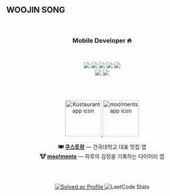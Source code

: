 ## WOOJIN SONG
<br>

<h3 align="center">
Mobile Developer 🔥
</h3>

<br>

<p align="center">
<img src="https://img.shields.io/badge/iOS-000000?style=for-the-badge&logo=ios&logoColor=white"/>
<img src="https://img.shields.io/badge/Swift-F05138?style=for-the-badge&logo=swift&logoColor=white"/>
<img src="https://img.shields.io/badge/Xcode-147EFB?style=for-the-badge&logo=xcode&logoColor=white"/>
<img src="https://img.shields.io/badge/Flutter-02569B?style=for-the-badge&logo=flutter&logoColor=white"/>
<img src="https://img.shields.io/badge/Dart-0175C2?style=for-the-badge&logo=dart&logoColor=white"/>
<br>
<img src="https://img.shields.io/badge/Figma-F24E1E?style=for-the-badge&logo=figma&logoColor=white"/>
<img src="https://img.shields.io/badge/Sketch-F7B500?style=for-the-badge&logo=sketch&logoColor=white"/>
</p>

<br>
<br>

<p align="center">
  <a href="https://apps.apple.com/kr/app/%EC%BF%A0%EC%8A%A4%ED%86%A0%EB%9E%91-%EA%B1%B4%EA%B5%AD%EB%8C%80%ED%95%99%EA%B5%90-%EB%8C%80%ED%91%9C-%EB%A7%9B%EC%A7%91-%EC%95%B1/id6621209330">
    <img src="https://github.com/user-attachments/assets/b07fb0c9-f6e1-46ed-a68b-aee6ae35b466" width="95" height="95" alt="Kustaurant app icon"/>
  </a>
  <a href="https://apps.apple.com/kr/app/moo-ments/id6748525982">
    <img src="https://github.com/user-attachments/assets/33fd64ba-c127-4c02-9bf3-8aeb8316d492" width="95" height="95" alt="moo!ments app icon"/>
  </a>
</p>

<p align="center">
  <b>🍽️ <a href="https://apps.apple.com/kr/app/%EC%BF%A0%EC%8A%A4%ED%86%A0%EB%9E%91-%EA%B1%B4%EA%B5%AD%EB%8C%80%ED%95%99%EA%B5%90-%EB%8C%80%ED%91%9C-%EB%A7%9B%EC%A7%91-%EC%95%B1/id6621209330">쿠스토랑</a></b> — 건국대학교 대표 맛집 앱  
  <br>
  <b>🐮 <a href="https://apps.apple.com/kr/app/moo-ments/id6748525982">moo!ments</a></b> — 하루의 감정을 기록하는 다이어리 앱
</p>

<br>
<br>

<p align="center">
  <a href="https://solved.ac/song1900">
    <img src="http://mazassumnida.wtf/api/v2/generate_badge?boj=song1900" alt="Solved.ac Profile"/>
  </a>
  <img src="https://leetcard.jacoblin.cool/song1900?theme=dark" alt="LeetCode Stats"/>
</p>
